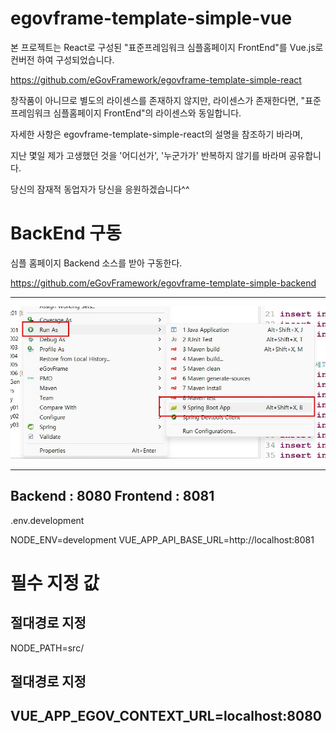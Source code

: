 # egovframe-template-simple-vue

본 프로젝트는 React로 구성된 "표준프레임워크 심플홈페이지 FrontEnd"를 Vue.js로 컨버전 하여 구성되었습니다.

https://github.com/eGovFramework/egovframe-template-simple-react

창작품이 아니므로 별도의 라이센스를 존재하지 않지만,
라이센스가 존재한다면, "표준프레임워크 심플홈페이지 FrontEnd"의 라이센스와 동일합니다.

자세한 사항은 egovframe-template-simple-react의 설명을 참조하기 바라며,

지난 몇일 제가 고생했던 것을 '어디선가', '누군가가' 반복하지 않기를 바라며 공유합니다.

당신의 잠재적 동업자가 당신을 응원하겠습니다^^


# BackEnd 구동
심플 홈페이지 Backend 소스를 받아 구동한다.

https://github.com/eGovFramework/egovframe-template-simple-backend

-------------------------------------------------------------------------------------------

![Backend 구동](/Docs/startBackend.jpg)


-------------------------------------------------------------------------------------------

Backend : 8080
Frontend : 8081
-------------------------------------------------------------------------------------------
.env.development

NODE_ENV=development
VUE_APP_API_BASE_URL=http://localhost:8081
# 필수 지정 값

## 절대경로 지정
NODE_PATH=src/

## 절대경로 지정
VUE_APP_EGOV_CONTEXT_URL=localhost:8080
-------------------------------------------------------------------------------------------
